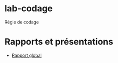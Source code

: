 # lab-codage

Règle de codage

# Rapports et présentations

- [Rapport global](https://labs-web.github.io/lab-codage) 
